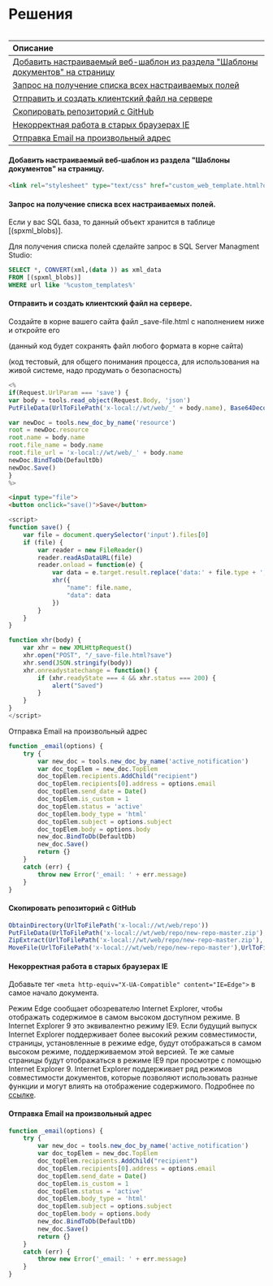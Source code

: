 # Решения

|  |
| :--- |


| Описание |
| :--- |
| [Добавить настраиваемый веб-шаблон из раздела "Шаблоны документов" на страницу](#добавить-настраиваемый-веб-шаблон-из-раздела-шаблоны-документов-на-страницу) |
| [Запрос на получение списка всех настраиваемых полей](#запрос-на-получение-списка-всех-настраиваемых-полей) |
| [Отправить и создать клиентский файл на сервере](#отправить-и-создать-клиентский-файл-на-сервере) |
| [Скопировать репозиторий с GitHub](#скопировать-репозиторий-с-github) |
| [Некорректная работа в старых браузерах IE](#некорректная-работа-в-старых-браузерах-ie) |
| [Отправка Email на произвольный адрес](#отправка-email-на-произвольный-адрес) |

#### Добавить настраиваемый веб-шаблон из раздела "Шаблоны документов" на страницу.

```html
<link rel="stylesheet" type="text/css" href="custom_web_template.html?object_id=<%=ArrayFirstElem(XQuery("for $elem in custom_web_templates where $elem/code=5796971352983414117 return $elem")).id%>
```

#### 

#### Запрос на получение списка всех настраиваемых полей.

Если у вас SQL база, то данный объект хранится в таблице \[\(spxml\_blobs\)\].

Для получения списка полей сделайте запрос в SQL Server Managment Studio:

```sql
SELECT *, CONVERT(xml,(data )) as xml_data 
FROM [(spxml_blobs)]
WHERE url like '%custom_templates%'
```

#### 

#### Отправить и создать клиентский файл на сервере.

Создайте в корне вашего сайта файл \_save-file.html с наполнением ниже и откройте его

\(данный код будет сохранять файл любого формата в корне сайта\)

\(код тестовый, для общего понимания процесса, для использования на живой системе, надо продумать о безопасность\)

```js
<%
if(Request.UrlParam === 'save') {
var body = tools.read_object(Request.Body, 'json')
PutFileData(UrlToFilePath('x-local://wt/web/_' + body.name), Base64Decode(body.data))

var newDoc = tools.new_doc_by_name('resource')
root = newDoc.resource
root.name = body.name
root.file_name = body.name
root.file_url = 'x-local://wt/web/_' + body.name
newDoc.BindToDb(DefaultDb)
newDoc.Save()
}
%>
```

```html
<input type="file">
<button onclick="save()">Save</button>
```

```js
<script>
function save() {
    var file = document.querySelector('input').files[0]
    if (file) {
        var reader = new FileReader()
        reader.readAsDataURL(file)
        reader.onload = function(e) {
            var data = e.target.result.replace('data:' + file.type + ';base64,', '')
            xhr({
                "name": file.name,
                "data": data
            })
        }
    }
}

function xhr(body) {
    var xhr = new XMLHttpRequest()
    xhr.open("POST", "/_save-file.html?save")
    xhr.send(JSON.stringify(body))
    xhr.onreadystatechange = function() {
        if (xhr.readyState === 4 && xhr.status === 200) {
            alert("Saved")
        }
    }
}
</script>
```

  
Отправка Email на произвольный адрес

```js
function _email(options) {
    try {
        var new_doc = tools.new_doc_by_name('active_notification')
        var doc_topElem = new_doc.TopElem
        doc_topElem.recipients.AddChild("recipient")
        doc_topElem.recipients[0].address = options.email
        doc_topElem.send_date = Date()
        doc_topElem.is_custom = 1
        doc_topElem.status = 'active'
        doc_topElem.body_type = 'html'
        doc_topElem.subject = options.subject
        doc_topElem.body = options.body
        new_doc.BindToDb(DefaultDb)
        new_doc.Save()
        return {}
    }
    catch (err) {
        throw new Error('_email: ' + err.message)
    }
}
```

#### 

#### Скопировать репозиторий с GitHub

```js
ObtainDirectory(UrlToFilePath('x-local://wt/web/repo')) 
PutFileData(UrlToFilePath('x-local://wt/web/repo/new-repo-master.zip'), HttpRequest('https://github.com/maksimyurkov/new-repo/archive/master.zip').Body) 
ZipExtract(UrlToFilePath('x-local://wt/web/repo/new-repo-master.zip'), 'x-local://wt/web/repo') 
MoveFile(UrlToFilePath('x-local://wt/web/repo/new-repo-master'),UrlToFilePath('x-local://wt/web/repo')) DeleteFile(UrlToFilePath('x-local://wt/web/repo/new-repo-master.zip'))
```

#### 

#### Некорректная работа в старых браузерах IE

Добавьте тег `<meta http-equiv="X-UA-Compatible" content="IE=Edge">` в самое начало документа.

Режим Edge сообщает обозревателю Internet Explorer, чтобы отображать содержимое в самом высоком доступном режиме. В Internet Explorer 9 это эквивалентно режиму IE9. Если будущий выпуск Internet Explorer поддерживает более высокий режим совместимости, страницы, установленные в режиме edge, будут отображаться в самом высоком режиме, поддерживаемом этой версией. Те же самые страницы будут отображаться в режиме IE9 при просмотре с помощью Internet Explorer 9. Internet Explorer поддерживает ряд режимов совместимости документов, которые позволяют использовать разные функции и могут влиять на отображение содержимого. Подробнее по [ссылке](http://qaru.site/questions/10755/what-does-meta-http-equiv-x-ua-compatible-content-ie-edge-do).

#### 

#### Отправка Email на произвольный адрес

```js
function _email(options) {
    try {
        var new_doc = tools.new_doc_by_name('active_notification')
        var doc_topElem = new_doc.TopElem
        doc_topElem.recipients.AddChild("recipient")
        doc_topElem.recipients[0].address = options.email
        doc_topElem.send_date = Date()
        doc_topElem.is_custom = 1
        doc_topElem.status = 'active'
        doc_topElem.body_type = 'html'
        doc_topElem.subject = options.subject
        doc_topElem.body = options.body
        new_doc.BindToDb(DefaultDb)
        new_doc.Save()
        return {}
    }
    catch (err) {
        throw new Error('_email: ' + err.message)
    }
}
```

#### 




